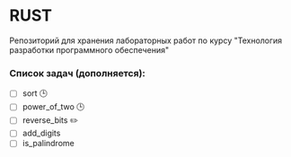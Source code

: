 # RUST

Репозиторий для хранения лабораторных работ по курсу   "Технология разработки программного обеспечения"

### Список задач (дополняется):
- [ ] sort :clock3:
- [ ] power\_of\_two :clock3:
- [ ] reverse\_bits :pencil2: 
- [ ] add\_digits
- [ ] is_palindrome

